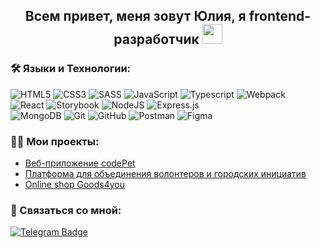 <h2 align="center">Всем привет, меня зовут Юлия, я frontend-разработчик
<img src="https://github.com/blackcater/blackcater/raw/main/images/Hi.gif" height="32"/></h2>


### 🛠 Языки и Технологии:

![HTML5](https://img.shields.io/badge/html5-%23E34F26.svg?style=for-the-badge&logo=html5&logoColor=white) 
![CSS3](https://img.shields.io/badge/css3-%231572B6.svg?style=for-the-badge&logo=css3&logoColor=white)
![SASS](https://img.shields.io/badge/SASS-hotpink.svg?style=for-the-badge&logo=SASS&logoColor=white)
![JavaScript](https://img.shields.io/badge/javascript-%23323330.svg?style=for-the-badge&logo=javascript&logoColor=%23F7DF1E)
![Typescript](https://img.shields.io/badge/TypeScript-007ACC?style=for-the-badge&logo=typescript&logoColor=white)
![Webpack](https://img.shields.io/badge/webpack-%238DD6F9.svg?style=for-the-badge&logo=webpack&logoColor=black)<br>
![React](https://img.shields.io/badge/react-%2320232a.svg?style=for-the-badge&logo=react&logoColor=%2361DAFB)
![Storybook](https://img.shields.io/badge/-Storybook-FF4785?style=for-the-badge&logo=storybook&logoColor=white)
![NodeJS](https://img.shields.io/badge/node.js-6DA55F?style=for-the-badge&logo=node.js&logoColor=white)
![Express.js](https://img.shields.io/badge/express.js-%23404d59.svg?style=for-the-badge&logo=express&logoColor=%2361DAFB)<br>
![MongoDB](https://img.shields.io/badge/MongoDB-%234ea94b.svg?style=for-the-badge&logo=mongodb&logoColor=white)
![Git](https://img.shields.io/badge/git-%23F05033.svg?style=for-the-badge&logo=git&logoColor=white) 
![GitHub](https://img.shields.io/badge/github-%23121011.svg?style=for-the-badge&logo=github&logoColor=white)
![Postman](https://img.shields.io/badge/postman-%23F05033.svg?style=for-the-badge&logo=postman&logoColor=white)
![Figma](https://img.shields.io/badge/figma-%23F24E1E.svg?style=for-the-badge&logo=figma&logoColor=white)




### 👩‍💻 Мои проекты:
- <a href="https://github.com/Julia-Papina/code-pet" target="_blank">Веб-приложение codePet</a>
- <a href="https://github.com/Julia-Papina/better-together/tree/main" target="_blank">Платформа для объединения волонтеров и городских инициатив</a>
- <a href="https://github.com/Julia-Papina/catalog-goods4you" target="_blank">Online shop Goods4you</a>

### 💬 Связаться со мной: 
 [![Telegram Badge](https://img.shields.io/badge/-juliapapina-blue?style=flat&logo=Telegram&logoColor=white)](https://t.me/juliapapina_90)

